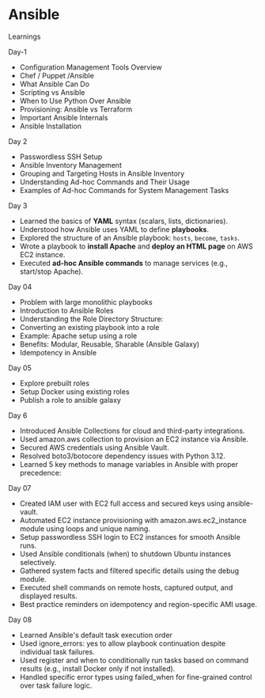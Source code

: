 # Ansible
Learnings


Day-1
* Configuration Management Tools Overview
* Chef / Puppet /Ansible
* What Ansible Can Do
* Scripting vs Ansible
* When to Use Python Over Ansible
* Provisioning: Ansible vs Terraform
* Important Ansible Internals
* Ansible Installation

Day 2
* Passwordless SSH Setup
* Ansible Inventory Management
* Grouping and Targeting Hosts in Ansible Inventory
* Understanding Ad-hoc Commands and Their Usage
* Examples of Ad-hoc Commands for System Management Tasks



 Day 3 

* Learned the basics of **YAML** syntax (scalars, lists, dictionaries).
* Understood how Ansible uses YAML to define **playbooks**.
* Explored the structure of an Ansible playbook: `hosts`, `become`, `tasks`.
* Wrote a playbook to **install Apache** and **deploy an HTML page** on AWS EC2 instance.
* Executed **ad-hoc Ansible commands** to manage services (e.g., start/stop Apache).
 

 Day 04 

*  Problem with large monolithic playbooks
*  Introduction to Ansible Roles
*  Understanding the Role Directory Structure:
*  Converting an existing playbook into a role
*  Example: Apache setup using a role
*  Benefits: Modular, Reusable, Sharable (Ansible Galaxy)
*  Idempotency in Ansible

 Day  05
*  Explore prebuilt roles 
*  Setup Docker using existing roles
*  Publish a role to ansible galaxy

  
  Day 6
* Introduced Ansible Collections for cloud and third-party integrations.
* Used amazon.aws collection to provision an EC2 instance via Ansible.
* Secured AWS credentials using Ansible Vault.
* Resolved boto3/botocore dependency issues with Python 3.12.
*  Learned 5 key methods to manage variables in Ansible with proper precedence:

 Day 07
* Created IAM user with EC2 full access and secured keys using ansible-vault.
* Automated EC2 instance provisioning with amazon.aws.ec2_instance module using loops and unique naming.
* Setup passwordless SSH login to EC2 instances for smooth Ansible runs.
* Used Ansible conditionals (when) to shutdown Ubuntu instances selectively.
* Gathered system facts and filtered specific details using the debug module.
* Executed shell commands on remote hosts, captured output, and displayed results.
* Best practice reminders on idempotency and region-specific AMI usage.

 Day 08
* Learned Ansible's default task execution order 
* Used ignore_errors: yes to allow playbook continuation despite individual task failures.
* Used register and when to conditionally run tasks based on command results (e.g., install Docker only if not installed).
* Handled specific error types using failed_when for fine-grained control over task failure logic.












